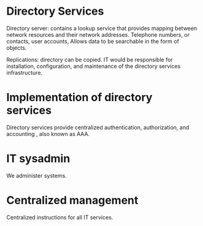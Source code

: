 # Directory Services
Directory server: contains a lookup service that provides mapping between network resources and their network addresses.
Telephone numbers, or contacts, user accounts, 
Allows data to be searchable in the form of objects.

Replications: directory can be copied. 
IT would be responsible for installation, configuration, and maintenance of the directory services infrastructure.


# Implementation of directory services
Directory services provide centralized authentication, authorization, and accounting , also known as AAA.

# IT sysadmin
We administer systems.

# Centralized management
Centralized instructions for all IT services.
